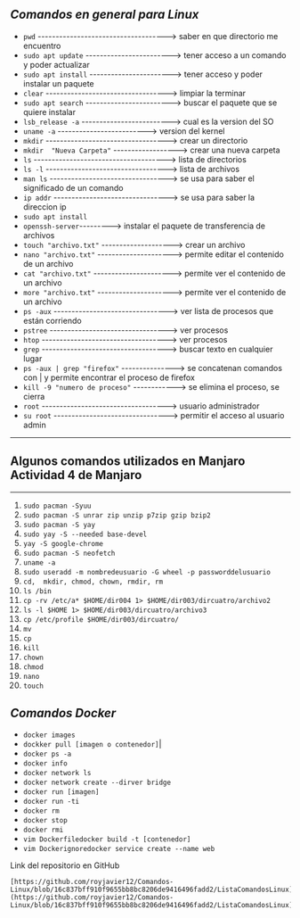﻿## ***Comandos en general para Linux***

 - `pwd` ------------------------------------> saber en que directorio me 
   encuentro 
 - `sudo apt update` ------------------------> tener acceso a un comando y poder actualizar 
 - `sudo apt install` -----------------------> tener acceso y poder instalar un paquete 
 - `clear`   ----------------------------------> limpiar la terminar 
 - `sudo apt search` ------------------------> buscar el paquete que se quiere instalar 
 - `lsb_release -a` -------------------------> cual es la version del SO 
 - `uname -a` -------------------------> version del kernel 
 - `mkdir` ----------------------------------> crear un directorio 
 - `mkdir  "Nueva Carpeta"` ------------------> crear una nueva carpeta 
 - `ls`  -------------------------------------> lista de directorios  
 - `ls -l` ----------------------------------> lista de archivos 
 - `man ls` ---------------------------------> se usa para saber el significado de un comando
 - `ip addr` --------------------------------> se usa para saber la direccion ip 
 - `sudo apt install`   
 - `openssh-server`---------> instalar el paquete de transferencia de archivos
 - `touch "archivo.txt"` --------------------> crear un archivo  
 - `nano "archivo.txt"` ---------------------> permite editar el contenido de un archivo 
 - `cat "archivo.txt"` ----------------------> permite ver el contenido de un archivo 
 - `more "archivo.txt"` ---------------------> permite ver el contenido de un archivo 
 - `ps -aux`  --------------------------------> ver lista de procesos que están corriendo 
 - `pstree` ---------------------------------> ver procesos 
 - `htop` -----------------------------------> ver procesos 
 - `grep` -----------------------------------> buscar texto en cualquier lugar 
 - `ps -aux | grep "firefox"` ---------------> se concatenan comandos con 
   | y permite encontrar el proceso de firefox 
  - `kill -9 "numero de proceso"` ------------> se elimina el proceso, se cierra 
  - `root`  -----------------------------------> usuario administrador 
  - `su root` --------------------------------> permitir el acceso al usuario admin

***

## Algunos comandos utilizados en Manjaro Actividad 4 de Manjaro

***

 1. `sudo pacman -Syuu`
 2. `sudo pacman -S unrar zip unzip p7zip gzip bzip2`
 3. `sudo pacman -S yay`
 4. `sudo yay -S --needed base-devel`
 5. `yay -S google-chrome`
 6. `sudo pacman -S neofetch`
 7. `uname -a`
 8. `sudo useradd -m nombredeusuario -G wheel -p passworddelusuario`
 9. `cd,  mkdir, chmod, chown, rmdir, rm`
 10. `ls /bin`
 11. `cp -rv /etc/a* $HOME/dir004 1> $HOME/dir003/dircuatro/archivo2`
 12. `ls -l $HOME 1> $HOME/dir003/dircuatro/archivo3`
 13. `cp /etc/profile $HOME/dir003/dircuatro/`
 14. `mv`
 15. `cp`
 16. `kill`
 17. `chown`
 18. `chmod`
 19. `nano`
 20. `touch`

## ***Comandos Docker***


- `docker images` 
-  `dockker pull [imagen o contenedor]`|
 - `docker ps -a`
 - `docker info`
 - `docker network ls`
 - `docker network create --dirver bridge`
 - `docker run [imagen]`
 - `docker run -ti`
 - `docker rm`
 - `docker stop`
 - `docker rmi`
 - `vim Dockerfiledocker build -t [contenedor]`
 - `vim Dockerignoredocker service create --name web`

Link del repositorio en GitHub

    [https://github.com/royjavier12/Comandos-Linux/blob/16c837bff910f9655bb8bc8206de9416496fadd2/ListaComandosLinux](https://github.com/royjavier12/Comandos-Linux/blob/16c837bff910f9655bb8bc8206de9416496fadd2/ListaComandosLinux)

